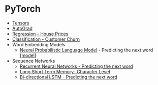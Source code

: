 # PyTorch

* [Tensors](https://github.com/keshav-b/PyTorch/blob/master/Introduction/introduction.ipynb)
* [AutoGrad](https://github.com/keshav-b/PyTorch/blob/master/Introduction/AutoGrad.ipynb)
* [Regression - House Prices ](https://github.com/keshav-b/PyTorch/blob/master/Regression/House%20Prices.ipynb)
* [Classification - Customer Churn](https://github.com/keshav-b/PyTorch/blob/master/Classification/Classification.ipynb)
* Word Embedding Models
    * [Neural Probabilistic Language Model](https://github.com/keshav-b/PyTorch/blob/master/Word%20Embedding%20Models/Neural%20Probabilistic%20Language%20Model.ipynb) - Predicting the next word [[model](https://github.com/keshav-b/PyTorch/blob/master/Word%20Embedding%20Models/model.png)]
* Sequence Networks
    * [Recurrent Neural Networks - Predicting the next word](https://github.com/keshav-b/PyTorch/blob/master/Sequence%20Models/RNN.ipynb)
    * [Long Short Term Memory- Character Level]()
    * [Bi-directional LSTM - Predicting the next word]()
    
